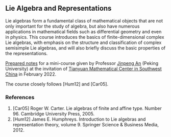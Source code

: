 ## Lie Algebra and Representations

Lie algebras form a fundamental class of mathematical objects that are not only important for the study of algebra, but also have numerous applications in mathematical fields such as differential geometry and even in physics. This course introduces the basics of finite-dimensional complex Lie algebras, with emphasis on the structure and classification of complex semisimple Lie algebras, and will also briefly discuss the basic properties of the representations.

[Prepared notes](././Lie.pdf) for a mini-course given by Professor [Jinpeng An](https://www.math.pku.edu.cn/teachers/anjp/) (Peking University) at the invitation of [Tianyuan Mathematical Center in Southwest China](http://tianyuan.scu.edu.cn/) in February 2022. 

The course closely follows [Hum12] and [Car05].

### References

1. [Car05] Roger W. Carter. Lie algebras of finite and affine type. Number 96. Cambridge University Press, 2005.
2. [Hum12] James E. Humphreys. Introduction to Lie algebras and representation theory, volume 9. Springer Science & Business Media, 2012.